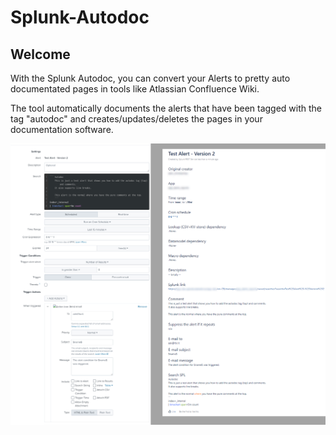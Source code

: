 # Splunk-Autodoc

## Welcome

With the Splunk Autodoc, you can convert your Alerts to pretty auto documentated pages in tools like Atlassian Confluence Wiki.

The tool automatically documents the alerts that have been tagged with the tag "autodoc" and creates/updates/deletes the pages in your documentation software.

![Photo](./static/Normal_autodoc_page.png)

